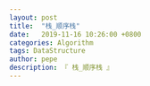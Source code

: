 ```yaml
---
layout: post
title:  "栈_顺序栈"
date:   2019-11-16 10:26:00 +0800
categories: Algorithm
tags: DataStructure
author: pepe
description: 『 栈_顺序栈 』
---
```






































